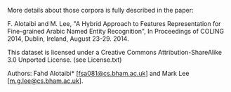 More details about those corpora is fully described in the paper:

F. Alotaibi and M. Lee, "A Hybrid Approach to Features Representation for Fine-grained Arabic Named Entity Recognition", In Proceedings of COLING 2014, Dublin, Ireland, August 23-29. 2014.

This dataset is licensed under a Creative Commons Attribution-ShareAlike 3.0 Unported License. (see License.txt)

Authors: Fahd Alotaibi* [fsa081@cs.bham.ac.uk] and Mark Lee [m.g.lee@cs.bham.ac.uk].
